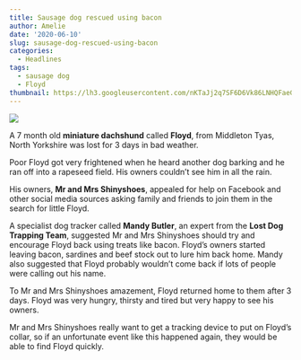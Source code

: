 ```yaml
---
title: Sausage dog rescued using bacon
author: Amelie
date: '2020-06-10'
slug: sausage-dog-rescued-using-bacon
categories:
  - Headlines
tags:
  - sausage dog
  - Floyd
thumbnail: https://lh3.googleusercontent.com/nKTaJj2q7SF6D6Vk86LNHQFaeGZ6yiWI371GJOPvDRf9ft2FF_2E-0N1sqQW4VvhidZ4Uv4doODRgYV7GfGZr8Y3Tp_wTubDA168w3wfT0hOWFhqJ7Of82NTflqJcdTstlaF98w
---
```


![](https://lh3.googleusercontent.com/nKTaJj2q7SF6D6Vk86LNHQFaeGZ6yiWI371GJOPvDRf9ft2FF_2E-0N1sqQW4VvhidZ4Uv4doODRgYV7GfGZr8Y3Tp_wTubDA168w3wfT0hOWFhqJ7Of82NTflqJcdTstlaF98w)

A 7 month old **miniature dachshund** called **Floyd**, from Middleton Tyas, North Yorkshire was lost for 3 days in bad weather.

Poor Floyd got very frightened when he heard another dog barking and he ran off into a rapeseed field. His owners couldn’t see him in all the rain.
 
His owners, **Mr and Mrs Shinyshoes**, appealed for help on Facebook and other social media sources asking family and friends to join them in the search for little Floyd.

A specialist dog tracker called **Mandy Butler**, an expert from the **Lost Dog Trapping Team**, suggested Mr and Mrs Shinyshoes should try and encourage Floyd back using treats like bacon. Floyd’s owners started leaving bacon, sardines and beef stock out to lure him back home. Mandy also suggested that Floyd probably wouldn’t come back if lots of people were calling out his name.

To Mr and Mrs Shinyshoes amazement, Floyd returned home to them after 3 days. Floyd was very hungry, thirsty and tired but very happy to see his owners.

Mr and Mrs Shinyshoes really want to get a tracking device to put on Floyd’s collar, so if an unfortunate event like this happened again, they would be able to find Floyd quickly.

<br>
<br>
